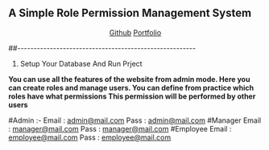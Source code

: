 ## A Simple Role Permission Management System

<p align="center">
<a href="https://github.com/milon-kumar">Github</a>
<a href="https://milon.ctpbd.com/">Portfolio</a>
</p>


##-------------------------------------------------------

1. Setup Your Database And Run Prject
 
    
**You can use all the features of the website from admin  mode.
  Here you can create roles and manage users.
  You can define from practice which roles have what permissions
  This permission will be performed by other users**
  
#Admin :- 
    Email : admin@mail.com
    Pass : admin@mail.com
#Manager
    Email : manager@mail.com
    Pass : manager@mail.com
#Employee
    Email : employee@mail.com
    Pass : employee@mail.com
